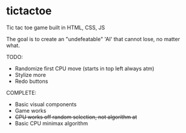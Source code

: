# tictactoe

Tic tac toe game built in HTML, CSS, JS

The goal is to create an "undefeatable" 'AI' that cannot lose, no matter what.

TODO:
* Randomize first CPU move (starts in top left always atm)
* Stylize more
* Redo buttons

COMPLETE:
* Basic visual components
* Game works
* ~~CPU works off random selection, not algorithm at~~
* Basic CPU minimax algorithm